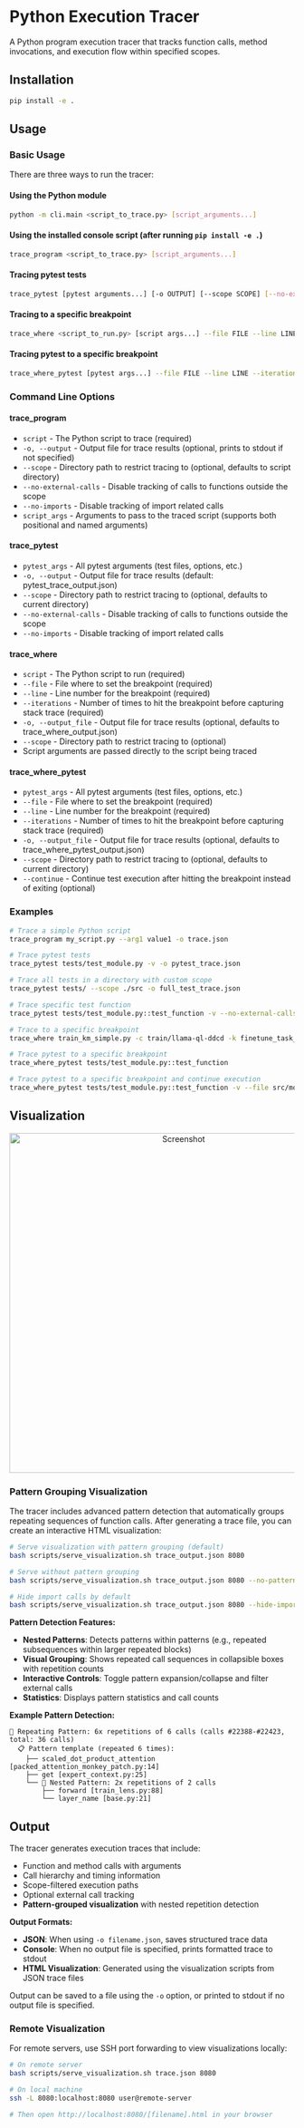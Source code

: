 # Python Execution Tracer

A Python program execution tracer that tracks function calls, method invocations, and execution flow within specified scopes.

## Installation

```bash
pip install -e .
```

## Usage

### Basic Usage

There are three ways to run the tracer:

#### Using the Python module
```bash
python -m cli.main <script_to_trace.py> [script_arguments...]
```

#### Using the installed console script (after running `pip install -e .`)
```bash
trace_program <script_to_trace.py> [script_arguments...]
```

#### Tracing pytest tests
```bash
trace_pytest [pytest arguments...] [-o OUTPUT] [--scope SCOPE] [--no-external-calls] [--no-imports]
```

#### Tracing to a specific breakpoint
```bash
trace_where <script_to_run.py> [script args...] --file FILE --line LINE --iterations N [-o OUTPUT] [--scope SCOPE]
```

#### Tracing pytest to a specific breakpoint
```bash
trace_where_pytest [pytest args...] --file FILE --line LINE --iterations N [-o OUTPUT] [--scope SCOPE]
```

### Command Line Options

#### trace_program
- `script` - The Python script to trace (required)
- `-o, --output` - Output file for trace results (optional, prints to stdout if not specified)
- `--scope` - Directory path to restrict tracing to (optional, defaults to script directory)
- `--no-external-calls` - Disable tracking of calls to functions outside the scope
- `--no-imports` - Disable tracking of import related calls
- `script_args` - Arguments to pass to the traced script (supports both positional and named arguments)

#### trace_pytest
- `pytest_args` - All pytest arguments (test files, options, etc.)
- `-o, --output` - Output file for trace results (default: pytest_trace_output.json)
- `--scope` - Directory path to restrict tracing to (optional, defaults to current directory)
- `--no-external-calls` - Disable tracking of calls to functions outside the scope
- `--no-imports` - Disable tracking of import related calls

#### trace_where
- `script` - The Python script to run (required)
- `--file` - File where to set the breakpoint (required)
- `--line` - Line number for the breakpoint (required)
- `--iterations` - Number of times to hit the breakpoint before capturing stack trace (required)
- `-o, --output_file` - Output file for trace results (optional, defaults to trace_where_output.json)
- `--scope` - Directory path to restrict tracing to (optional)
- Script arguments are passed directly to the script being traced

#### trace_where_pytest
- `pytest_args` - All pytest arguments (test files, options, etc.)
- `--file` - File where to set the breakpoint (required)
- `--line` - Line number for the breakpoint (required)
- `--iterations` - Number of times to hit the breakpoint before capturing stack trace (required)
- `-o, --output_file` - Output file for trace results (optional, defaults to trace_where_pytest_output.json)
- `--scope` - Directory path to restrict tracing to (optional, defaults to current directory)
- `--continue` - Continue test execution after hitting the breakpoint instead of exiting (optional)

### Examples

```bash
# Trace a simple Python script
trace_program my_script.py --arg1 value1 -o trace.json

# Trace pytest tests
trace_pytest tests/test_module.py -v -o pytest_trace.json

# Trace all tests in a directory with custom scope
trace_pytest tests/ --scope ./src -o full_test_trace.json

# Trace specific test function
trace_pytest tests/test_module.py::test_function -v --no-external-calls

# Trace to a specific breakpoint
trace_where train_km_simple.py -c train/llama-ql-ddcd -k finetune_task_name=61430 --file utils/simple_utils.py --line 12 --iterations 1 -o breakpoint_trace.json --scope ~/msr_mttl/projects/kms

# Trace pytest to a specific breakpoint
trace_where_pytest tests/test_module.py::test_function

# Trace pytest to a specific breakpoint and continue execution
trace_where_pytest tests/test_module.py::test_function -v --file src/module.py --line 42 --iterations 1 --continue
```

## Visualization

<p align="center">
  <img width="600" src="https://github.com/user-attachments/assets/68ae8de3-f88c-4fdb-b3fb-4c18673dcc7f" alt="Screenshot" />
</p>

### Pattern Grouping Visualization

The tracer includes advanced pattern detection that automatically groups repeating sequences of function calls. After generating a trace file, you can create an interactive HTML visualization:

```bash
# Serve visualization with pattern grouping (default)
bash scripts/serve_visualization.sh trace_output.json 8080

# Serve without pattern grouping  
bash scripts/serve_visualization.sh trace_output.json 8080 --no-patterns

# Hide import calls by default
bash scripts/serve_visualization.sh trace_output.json 8080 --hide-imports
```

**Pattern Detection Features:**
- **Nested Patterns**: Detects patterns within patterns (e.g., repeated subsequences within larger repeated blocks)
- **Visual Grouping**: Shows repeated call sequences in collapsible boxes with repetition counts
- **Interactive Controls**: Toggle pattern expansion/collapse and filter external calls
- **Statistics**: Displays pattern statistics and call counts

**Example Pattern Detection:**
```
🔄 Repeating Pattern: 6x repetitions of 6 calls (calls #22388-#22423, total: 36 calls)
  📋 Pattern template (repeated 6 times):
    ├── scaled_dot_product_attention [packed_attention_monkey_patch.py:14]
    ├── get [expert_context.py:25]  
    └── 🔄 Nested Pattern: 2x repetitions of 2 calls
        ├── forward [train_lens.py:88]
        └── layer_name [base.py:21]
```

## Output

The tracer generates execution traces that include:
- Function and method calls with arguments
- Call hierarchy and timing information
- Scope-filtered execution paths
- Optional external call tracking
- **Pattern-grouped visualization** with nested repetition detection

**Output Formats:**
- **JSON**: When using `-o filename.json`, saves structured trace data
- **Console**: When no output file is specified, prints formatted trace to stdout
- **HTML Visualization**: Generated using the visualization scripts from JSON trace files

Output can be saved to a file using the `-o` option, or printed to stdout if no output file is specified.

### Remote Visualization

For remote servers, use SSH port forwarding to view visualizations locally:

```bash
# On remote server
bash scripts/serve_visualization.sh trace.json 8080

# On local machine  
ssh -L 8080:localhost:8080 user@remote-server

# Then open http://localhost:8080/[filename].html in your browser
```
